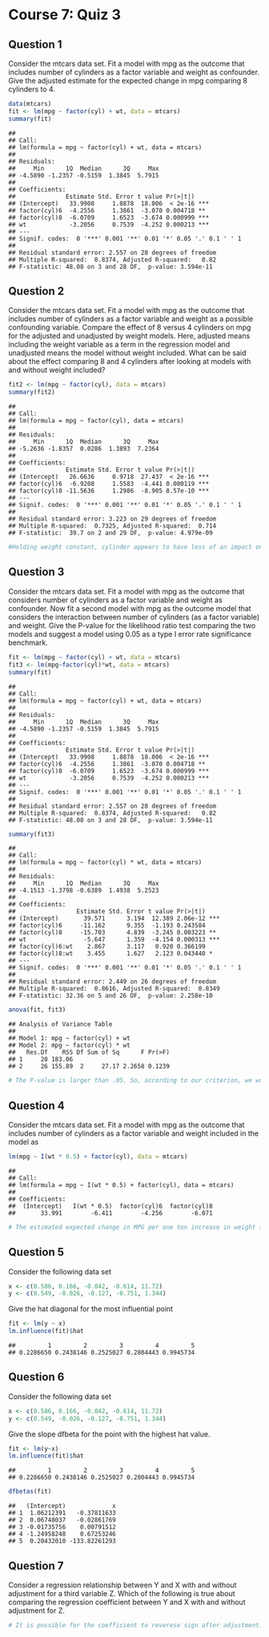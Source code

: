 Course 7: Quiz 3
================

## Question 1

Consider the mtcars data set. Fit a model with mpg as the outcome that
includes number of cylinders as a factor variable and weight as
confounder. Give the adjusted estimate for the expected change in mpg
comparing 8 cylinders to 4.

``` r
data(mtcars)
fit <- lm(mpg ~ factor(cyl) + wt, data = mtcars)
summary(fit)
```

    ## 
    ## Call:
    ## lm(formula = mpg ~ factor(cyl) + wt, data = mtcars)
    ## 
    ## Residuals:
    ##     Min      1Q  Median      3Q     Max 
    ## -4.5890 -1.2357 -0.5159  1.3845  5.7915 
    ## 
    ## Coefficients:
    ##              Estimate Std. Error t value Pr(>|t|)    
    ## (Intercept)   33.9908     1.8878  18.006  < 2e-16 ***
    ## factor(cyl)6  -4.2556     1.3861  -3.070 0.004718 ** 
    ## factor(cyl)8  -6.0709     1.6523  -3.674 0.000999 ***
    ## wt            -3.2056     0.7539  -4.252 0.000213 ***
    ## ---
    ## Signif. codes:  0 '***' 0.001 '**' 0.01 '*' 0.05 '.' 0.1 ' ' 1
    ## 
    ## Residual standard error: 2.557 on 28 degrees of freedom
    ## Multiple R-squared:  0.8374, Adjusted R-squared:   0.82 
    ## F-statistic: 48.08 on 3 and 28 DF,  p-value: 3.594e-11

## Question 2

Consider the mtcars data set. Fit a model with mpg as the outcome that
includes number of cylinders as a factor variable and weight as a
possible confounding variable. Compare the effect of 8 versus 4
cylinders on mpg for the adjusted and unadjusted by weight models. Here,
adjusted means including the weight variable as a term in the regression
model and unadjusted means the model without weight included. What can
be said about the effect comparing 8 and 4 cylinders after looking at
models with and without weight included?

``` r
fit2 <- lm(mpg ~ factor(cyl), data = mtcars)
summary(fit2)
```

    ## 
    ## Call:
    ## lm(formula = mpg ~ factor(cyl), data = mtcars)
    ## 
    ## Residuals:
    ##     Min      1Q  Median      3Q     Max 
    ## -5.2636 -1.8357  0.0286  1.3893  7.2364 
    ## 
    ## Coefficients:
    ##              Estimate Std. Error t value Pr(>|t|)    
    ## (Intercept)   26.6636     0.9718  27.437  < 2e-16 ***
    ## factor(cyl)6  -6.9208     1.5583  -4.441 0.000119 ***
    ## factor(cyl)8 -11.5636     1.2986  -8.905 8.57e-10 ***
    ## ---
    ## Signif. codes:  0 '***' 0.001 '**' 0.01 '*' 0.05 '.' 0.1 ' ' 1
    ## 
    ## Residual standard error: 3.223 on 29 degrees of freedom
    ## Multiple R-squared:  0.7325, Adjusted R-squared:  0.714 
    ## F-statistic:  39.7 on 2 and 29 DF,  p-value: 4.979e-09

``` r
#Holding weight constant, cylinder appears to have less of an impact on mpg than if weight is disregarded
```

## Question 3

Consider the mtcars data set. Fit a model with mpg as the outcome that
considers number of cylinders as a factor variable and weight as
confounder. Now fit a second model with mpg as the outcome model that
considers the interaction between number of cylinders (as a factor
variable) and weight. Give the P-value for the likelihood ratio test
comparing the two models and suggest a model using 0.05 as a type I
error rate significance benchmark.

``` r
fit <- lm(mpg ~ factor(cyl) + wt, data = mtcars)
fit3 <- lm(mpg~factor(cyl)*wt, data = mtcars)
summary(fit)
```

    ## 
    ## Call:
    ## lm(formula = mpg ~ factor(cyl) + wt, data = mtcars)
    ## 
    ## Residuals:
    ##     Min      1Q  Median      3Q     Max 
    ## -4.5890 -1.2357 -0.5159  1.3845  5.7915 
    ## 
    ## Coefficients:
    ##              Estimate Std. Error t value Pr(>|t|)    
    ## (Intercept)   33.9908     1.8878  18.006  < 2e-16 ***
    ## factor(cyl)6  -4.2556     1.3861  -3.070 0.004718 ** 
    ## factor(cyl)8  -6.0709     1.6523  -3.674 0.000999 ***
    ## wt            -3.2056     0.7539  -4.252 0.000213 ***
    ## ---
    ## Signif. codes:  0 '***' 0.001 '**' 0.01 '*' 0.05 '.' 0.1 ' ' 1
    ## 
    ## Residual standard error: 2.557 on 28 degrees of freedom
    ## Multiple R-squared:  0.8374, Adjusted R-squared:   0.82 
    ## F-statistic: 48.08 on 3 and 28 DF,  p-value: 3.594e-11

``` r
summary(fit3)
```

    ## 
    ## Call:
    ## lm(formula = mpg ~ factor(cyl) * wt, data = mtcars)
    ## 
    ## Residuals:
    ##     Min      1Q  Median      3Q     Max 
    ## -4.1513 -1.3798 -0.6389  1.4938  5.2523 
    ## 
    ## Coefficients:
    ##                 Estimate Std. Error t value Pr(>|t|)    
    ## (Intercept)       39.571      3.194  12.389 2.06e-12 ***
    ## factor(cyl)6     -11.162      9.355  -1.193 0.243584    
    ## factor(cyl)8     -15.703      4.839  -3.245 0.003223 ** 
    ## wt                -5.647      1.359  -4.154 0.000313 ***
    ## factor(cyl)6:wt    2.867      3.117   0.920 0.366199    
    ## factor(cyl)8:wt    3.455      1.627   2.123 0.043440 *  
    ## ---
    ## Signif. codes:  0 '***' 0.001 '**' 0.01 '*' 0.05 '.' 0.1 ' ' 1
    ## 
    ## Residual standard error: 2.449 on 26 degrees of freedom
    ## Multiple R-squared:  0.8616, Adjusted R-squared:  0.8349 
    ## F-statistic: 32.36 on 5 and 26 DF,  p-value: 2.258e-10

``` r
anova(fit, fit3)
```

    ## Analysis of Variance Table
    ## 
    ## Model 1: mpg ~ factor(cyl) + wt
    ## Model 2: mpg ~ factor(cyl) * wt
    ##   Res.Df    RSS Df Sum of Sq      F Pr(>F)
    ## 1     28 183.06                           
    ## 2     26 155.89  2     27.17 2.2658 0.1239

``` r
# The P-value is larger than .05. So, according to our criterion, we would fail to reject, which suggests that the interaction terms may not be necessary.
```

## Question 4

Consider the mtcars data set. Fit a model with mpg as the outcome that
includes number of cylinders as a factor variable and weight included in
the model as

``` r
lm(mpg ~ I(wt * 0.5) + factor(cyl), data = mtcars)
```

    ## 
    ## Call:
    ## lm(formula = mpg ~ I(wt * 0.5) + factor(cyl), data = mtcars)
    ## 
    ## Coefficients:
    ##  (Intercept)   I(wt * 0.5)  factor(cyl)6  factor(cyl)8  
    ##       33.991        -6.411        -4.256        -6.071

``` r
# The estimated expected change in MPG per one ton increase in weight for a specific number of cylinders (4, 6, 8)
```

## Question 5

Consider the following data set

``` r
x <- c(0.586, 0.166, -0.042, -0.614, 11.72)
y <- c(0.549, -0.026, -0.127, -0.751, 1.344)
```

Give the hat diagonal for the most influential point

``` r
fit <- lm(y ~ x)
lm.influence(fit)$hat
```

    ##         1         2         3         4         5 
    ## 0.2286650 0.2438146 0.2525027 0.2804443 0.9945734

## Question 6

Consider the following data set

``` r
x <- c(0.586, 0.166, -0.042, -0.614, 11.72)
y <- c(0.549, -0.026, -0.127, -0.751, 1.344)
```

Give the slope dfbeta for the point with the highest hat value.

``` r
fit <- lm(y~x)
lm.influence(fit)$hat
```

    ##         1         2         3         4         5 
    ## 0.2286650 0.2438146 0.2525027 0.2804443 0.9945734

``` r
dfbetas(fit)
```

    ##   (Intercept)             x
    ## 1  1.06212391   -0.37811633
    ## 2  0.06748037   -0.02861769
    ## 3 -0.01735756    0.00791512
    ## 4 -1.24958248    0.67253246
    ## 5  0.20432010 -133.82261293

## Question 7

Consider a regression relationship between Y and X with and without
adjustment for a third variable Z. Which of the following is true about
comparing the regression coefficient between Y and X with and without
adjustment for Z.

``` r
# It is possible for the coefficient to reverese sign after adjustment. For example, it can be strongly significant and positive before adjustment and strongly significant and negative after adjustment.
```
